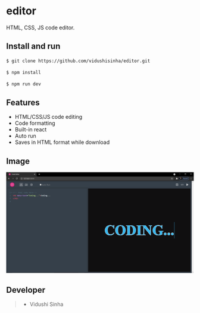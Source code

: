 # editor
HTML, CSS, JS code editor.
## Install and run
```sh
$ git clone https://github.com/vidushisinha/editor.git
```
```sh
$ npm install
```
```sh
$ npm run dev
```
## Features
-    HTML/CSS/JS code editing
-    Code formatting
-    Built-in react
-    Auto run
-    Saves in HTML format while download
## Image
![editor](https://github.com/vidushisinha/editor/blob/master/screen_shot.PNG)
## Developer
> * Vidushi Sinha
